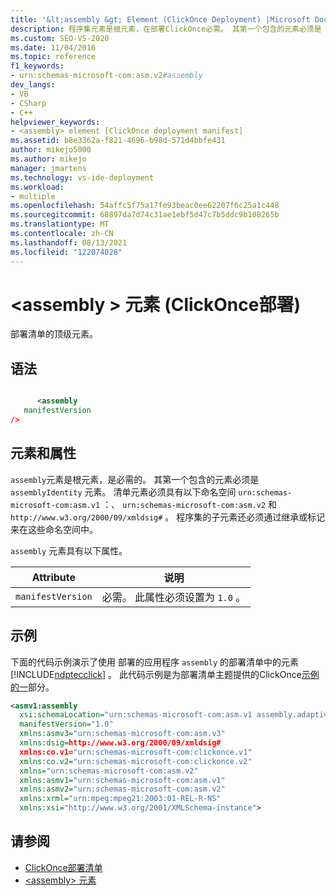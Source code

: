 ```yaml
---
title: '&lt;assembly &gt; Element (ClickOnce Deployment) |Microsoft Docs'
description: 程序集元素是根元素，在部署ClickOnce必需。 其第一个包含的元素必须是 assemblyIdentity 元素。
ms.custom: SEO-VS-2020
ms.date: 11/04/2016
ms.topic: reference
f1_keywords:
- urn:schemas-microsoft-com:asm.v2#assembly
dev_langs:
- VB
- CSharp
- C++
helpviewer_keywords:
- <assembly> element [ClickOnce deployment manifest]
ms.assetid: b8e3362a-f821-4696-b98d-571d4bbfe431
author: mikejo5000
ms.author: mikejo
manager: jmartens
ms.technology: vs-ide-deployment
ms.workload:
- multiple
ms.openlocfilehash: 54affc5f75a17fe93beac0ee62207f6c25a1c448
ms.sourcegitcommit: 68897da7d74c31ae1ebf5d47c7b5ddc9b108265b
ms.translationtype: MT
ms.contentlocale: zh-CN
ms.lasthandoff: 08/13/2021
ms.locfileid: "122074028"
---
```

# <a name="ltassemblygt-element-clickonce-deployment"></a>&lt;assembly &gt; 元素 (ClickOnce部署) 
部署清单的顶级元素。

## <a name="syntax"></a>语法

```xml

      <assembly  
   manifestVersion
/>
```

## <a name="elements-and-attributes"></a>元素和属性
 `assembly`元素是根元素，是必需的。 其第一个包含的元素必须是 `assemblyIdentity` 元素。 清单元素必须具有以下命名空间 `urn:schemas-microsoft-com:asm.v1` ：、 `urn:schemas-microsoft-com:asm.v2` 和 `http://www.w3.org/2000/09/xmldsig#` 。 程序集的子元素还必须通过继承或标记来在这些命名空间中。

 `assembly` 元素具有以下属性。

|Attribute|说明|
|---------------|-----------------|
|`manifestVersion`|必需。 此属性必须设置为 `1.0` 。|

## <a name="example"></a>示例
 下面的代码示例演示了使用 部署的应用程序 `assembly` 的部署清单中的元素 [!INCLUDE[ndptecclick](../deployment/includes/ndptecclick_md.md)] 。 此代码示例是为部署清单主题提供的ClickOnce[示例的一](../deployment/clickonce-deployment-manifest.md)部分。

```xml
<asmv1:assembly
  xsi:schemaLocation="urn:schemas-microsoft-com:asm.v1 assembly.adaptive.xsd"
  manifestVersion="1.0"
  xmlns:asmv3="urn:schemas-microsoft-com:asm.v3"
  xmlns:dsig=http://www.w3.org/2000/09/xmldsig#
  xmlns:co.v1="urn:schemas-microsoft-com:clickonce.v1"
  xmlns:co.v2="urn:schemas-microsoft-com:clickonce.v2"
  xmlns="urn:schemas-microsoft-com:asm.v2"
  xmlns:asmv1="urn:schemas-microsoft-com:asm.v1"
  xmlns:asmv2="urn:schemas-microsoft-com:asm.v2"
  xmlns:xrml="urn:mpeg:mpeg21:2003:01-REL-R-NS"
  xmlns:xsi="http://www.w3.org/2001/XMLSchema-instance">
```

## <a name="see-also"></a>请参阅
- [ClickOnce部署清单](../deployment/clickonce-deployment-manifest.md)
- [\<assembly> 元素](../deployment/assembly-element-clickonce-application.md)